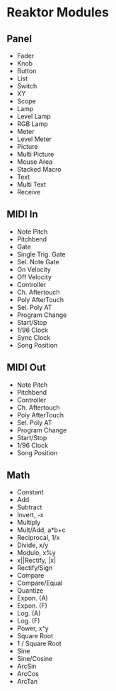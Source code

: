 # Reaktor Modules

## Panel

- Fader
- Knob
- Button
- List
- Switch
- XY
- Scope
- Lamp
- Level Lamp
- RGB Lamp
- Meter
- Level Meter
- Picture
- Multi Picture
- Mouse Area
- Stacked Macro
- Text
- Multi Text
- Receive

## MIDI In

- Note Pitch
- Pitchbend
- Gate
- Single Trig. Gate
- Sel. Note Gate
- On Velocity
- Off Velocity
- Controller
- Ch. Aftertouch
- Poly AfterTouch
- Sel. Poly AT
- Program Change
- Start/Stop
- 1/96 Clock
- Sync Clock
- Song Position

## MIDI Out

- Note Pitch
- Pitchbend
- Controller
- Ch. Aftertouch
- Poly AfterTouch
- Sel. Poly AT
- Program Change
- Start/Stop
- 1/96 Clock
- Song Position

## Math

- Constant
- Add
- Subtract
- Invert, -x
- Multiply
- Mult/Add, a*b+c
- Reciprocal, 1/x
- Divide, x/y
- Modulo, x%y
- x||Rectify, |x|
- Rectify/Sign
- Compare
- Compare/Equal
- Quantize
- Expon. (A)
- Expon. (F)
- Log. (A)
- Log. (F)
- Power, x^y
- Square Root
- 1 / Square Root
- Sine
- Sine/Cosine
- ArcSin
- ArcCos
- ArcTan
